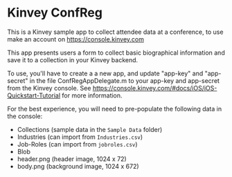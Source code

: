 # Kinvey ConfReg

This is a Kinvey sample app to collect attendee data at a conference, to use make an account on
https://console.kinvey.com

This app presents users a form to collect basic biographical information and save it to a collection in your Kinvey backend. 

To use, you'll have to create a a new app, and update "app-key" and "app-secret" in the file ConfRegAppDelegate.m
to your app-key and app-secret from the Kinvey console.
See https://console.kinvey.com/#docs/iOS/iOS-Quickstart-Tutorial for more information.

For the best experience, you will need to pre-populate the following data in the console:

* Collections (sample data in the `Sample Data` folder)
 * Industries (can import from `Industries.csv`)
 * Job-Roles (can import from `jobroles.csv`)
* Blob
 * header.png (header image, 1024 x 72)
 * body.png (background image, 1024 x 672)



